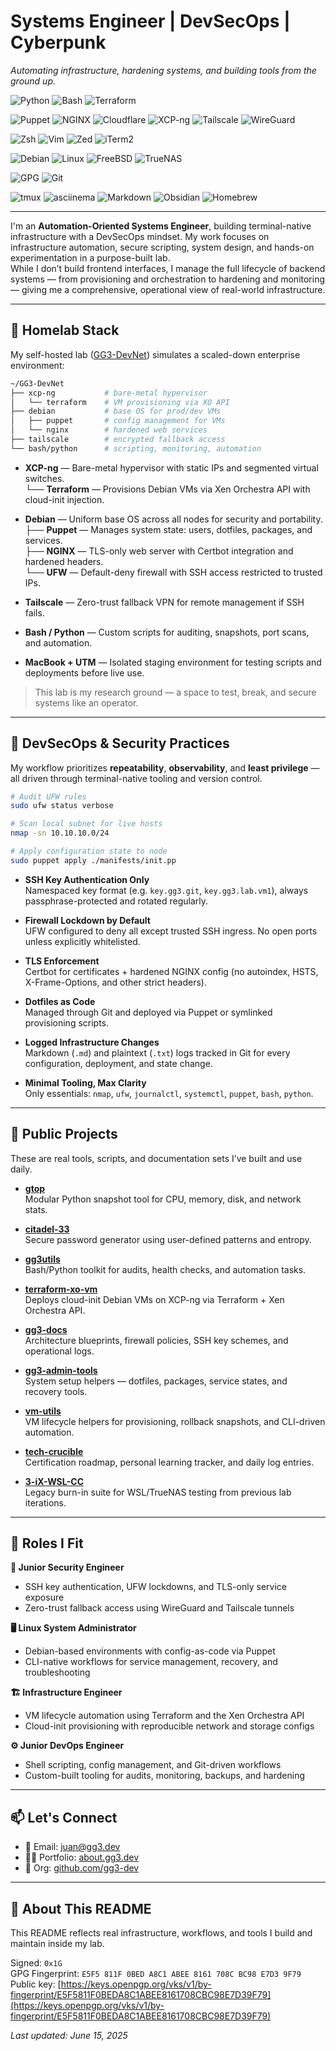 
# Systems Engineer | DevSecOps | Cyberpunk

_Automating infrastructure, hardening systems, and building tools from the ground up._

<!-- Languages -->
![Python](https://img.shields.io/badge/Python-3670A0?style=for-the-badge&logo=python&logoColor=ffffff)
![Bash](https://img.shields.io/badge/Bash-121011?style=for-the-badge&logo=gnubash&logoColor=white)
![Terraform](https://img.shields.io/badge/Terraform-623CE4?style=for-the-badge&logo=terraform&logoColor=white)

<!-- Infrastructure & Tools -->
![Puppet](https://img.shields.io/badge/Puppet-302B6D?style=for-the-badge&logo=puppet&logoColor=yellow)
![NGINX](https://img.shields.io/badge/Nginx-009639?style=for-the-badge&logo=nginx&logoColor=white)
![Cloudflare](https://img.shields.io/badge/Cloudflare-F38020?style=for-the-badge&logo=Cloudflare&logoColor=white)
![XCP-ng](https://img.shields.io/badge/XCP--ng-003399?style=for-the-badge&logo=rocket&logoColor=white)
![Tailscale](https://img.shields.io/badge/Tailscale-242424?style=for-the-badge&logo=Tailscale&logoColor=white)
![WireGuard](https://img.shields.io/badge/WireGuard-88171A?style=for-the-badge&logo=WireGuard&logoColor=white)

<!-- Term & Editors -->
![Zsh](https://img.shields.io/badge/Zsh-F15A24?style=for-the-badge&logo=Zsh&logoColor=white)
![Vim](https://img.shields.io/badge/Vim-019733?style=for-the-badge&logo=Vim&logoColor=white)
![Zed](https://img.shields.io/badge/Zed-084CCF?style=for-the-badge&logo=Zed-Industries&logoColor=white)
![iTerm2](https://img.shields.io/badge/iTerm2-000000?style=for-the-badge&logo=iterm2&logoColor=white)

<!-- OS & Distros -->
![Debian](https://img.shields.io/badge/Debian-A81D33?style=for-the-badge&logo=Debian&logoColor=white)
![Linux](https://img.shields.io/badge/Linux-FCC624?style=for-the-badge&logo=linux&logoColor=black)
![FreeBSD](https://img.shields.io/badge/FreeBSD-AB2B28?style=for-the-badge&logo=FreeBSD&logoColor=white)
![TrueNAS](https://img.shields.io/badge/TrueNAS-0095D5?style=for-the-badge&logo=TrueNAS&logoColor=white)

<!-- Security & Git -->
![GPG](https://img.shields.io/badge/GPG-26A269?style=for-the-badge&logo=gnuprivacyguard&logoColor=white)
![Git](https://img.shields.io/badge/Git-F05032?style=for-the-badge&logo=git&logoColor=white)

<!-- Workflow & Docs -->
![tmux](https://img.shields.io/badge/tmux-1BB91F?style=for-the-badge&logo=tmux&logoColor=white)
![asciinema](https://img.shields.io/badge/asciinema-000000?style=for-the-badge&logo=asciinema&logoColor=white)
![Markdown](https://img.shields.io/badge/Markdown-000000?style=for-the-badge&logo=Markdown&logoColor=white)
![Obsidian](https://img.shields.io/badge/Obsidian-7C3AED?style=for-the-badge&logo=Obsidian&logoColor=white)
![Homebrew](https://img.shields.io/badge/Homebrew-FBB040?style=for-the-badge&logo=homebrew&logoColor=white)

---

I'm an **Automation-Oriented Systems Engineer**, building terminal-native infrastructure with a DevSecOps mindset. My work focuses on infrastructure automation, secure scripting, system design, and hands-on experimentation in a purpose-built lab.  
While I don’t build frontend interfaces, I manage the full lifecycle of backend systems — from provisioning and orchestration to hardening and monitoring — giving me a comprehensive, operational view of real-world infrastructure.

---

## 🔧 Homelab Stack

My self-hosted lab ([GG3-DevNet](https://github.com/gg3-dev)) simulates a scaled-down enterprise environment:

```sh
~/GG3-DevNet
├── xcp-ng           # bare-metal hypervisor
│   └── terraform    # VM provisioning via XO API
├── debian           # base OS for prod/dev VMs
│   ├── puppet       # config management for VMs
│   └── nginx        # hardened web services
├── tailscale        # encrypted fallback access
└── bash/python      # scripting, monitoring, automation
```

- **XCP-ng** — Bare-metal hypervisor with static IPs and segmented virtual switches.  
  └── **Terraform** — Provisions Debian VMs via Xen Orchestra API with cloud-init injection.

- **Debian** — Uniform base OS across all nodes for security and portability.  
  ├── **Puppet** — Manages system state: users, dotfiles, packages, and services.  
  ├── **NGINX** — TLS-only web server with Certbot integration and hardened headers.  
  └── **UFW** — Default-deny firewall with SSH access restricted to trusted IPs.

- **Tailscale** — Zero-trust fallback VPN for remote management if SSH fails.

- **Bash / Python** — Custom scripts for auditing, snapshots, port scans, and automation.

- **MacBook + UTM** — Isolated staging environment for testing scripts and deployments before live use.

> This lab is my research ground — a space to test, break, and secure systems like an operator.

---

## 🔐 DevSecOps & Security Practices

My workflow prioritizes **repeatability**, **observability**, and **least privilege** — all driven through terminal-native tooling and version control.

```sh
# Audit UFW rules
sudo ufw status verbose

# Scan local subnet for live hosts
nmap -sn 10.10.10.0/24

# Apply configuration state to node
sudo puppet apply ./manifests/init.pp
```

- **SSH Key Authentication Only**  
  Namespaced key format (e.g. `key.gg3.git`, `key.gg3.lab.vm1`), always passphrase-protected and rotated regularly.

- **Firewall Lockdown by Default**  
  UFW configured to deny all except trusted SSH ingress. No open ports unless explicitly whitelisted.

- **TLS Enforcement**  
  Certbot for certificates + hardened NGINX config (no autoindex, HSTS, X-Frame-Options, and other strict headers).

- **Dotfiles as Code**  
  Managed through Git and deployed via Puppet or symlinked provisioning scripts.

- **Logged Infrastructure Changes**  
  Markdown (`.md`) and plaintext (`.txt`) logs tracked in Git for every configuration, deployment, and state change.

- **Minimal Tooling, Max Clarity**  
  Only essentials: `nmap`, `ufw`, `journalctl`, `systemctl`, `puppet`, `bash`, `python`.

---

## 📂 Public Projects

These are real tools, scripts, and documentation sets I’ve built and use daily.

- **[gtop](https://github.com/0xjuang/gtop)**  
  Modular Python snapshot tool for CPU, memory, disk, and network stats.

- **[citadel-33](https://github.com/0xjuang/citadel-33)**  
  Secure password generator using user-defined patterns and entropy.

- **[gg3utils](https://github.com/gg3-dev/gg3utils)**  
  Bash/Python toolkit for audits, health checks, and automation tasks.

- **[terraform-xo-vm](https://github.com/0xjuang/terraform-xo-vm)**  
  Deploys cloud-init Debian VMs on XCP-ng via Terraform + Xen Orchestra API.

- **[gg3-docs](https://github.com/gg3-dev/gg3-docs)**  
  Architecture blueprints, firewall policies, SSH key schemes, and operational logs.

- **[gg3-admin-tools](https://github.com/gg3-dev/gg3-admin-tools)**  
  System setup helpers — dotfiles, packages, service states, and recovery tools.

- **[vm-utils](https://github.com/gg3-dev/vm-utils)**  
  VM lifecycle helpers for provisioning, rollback snapshots, and CLI-driven automation.

- **[tech-crucible](https://github.com/0xjuang/tech-crucible)**  
  Certification roadmap, personal learning tracker, and daily log entries.

- **[3-iX-WSL-CC](https://github.com/0xjuang/3-iX-WSL-CC)**  
  Legacy burn-in suite for WSL/TrueNAS testing from previous lab iterations.

---

## 🧰 Roles I Fit

**🔐 Junior Security Engineer**  
- SSH key authentication, UFW lockdowns, and TLS-only service exposure  
- Zero-trust fallback access using WireGuard and Tailscale tunnels

**🖥️ Linux System Administrator**  
- Debian-based environments with config-as-code via Puppet  
- CLI-native workflows for service management, recovery, and troubleshooting

**🏗️ Infrastructure Engineer**  
- VM lifecycle automation using Terraform and the Xen Orchestra API  
- Cloud-init provisioning with reproducible network and storage configs

**⚙️ Junior DevOps Engineer**  
- Shell scripting, config management, and Git-driven workflows  
- Custom-built tooling for audits, monitoring, backups, and hardening

---

## 📫 Let's Connect

- 📧 Email: [juan@gg3.dev](mailto:juan@gg3.dev)  
- 🧑‍💻 Portfolio: [about.gg3.dev](https://about.gg3.dev/)  
- 🐙 Org: [github.com/gg3-dev](https://github.com/gg3-dev)

---

## 📄 About This README

This README reflects real infrastructure, workflows, and tools I build and maintain inside my lab.

Signed: `0x1G`  
GPG Fingerprint: `E5F5 811F 0BED A8C1 ABEE 8161 708C BC98 E7D3 9F79`  
Public key: [https://keys.openpgp.org/vks/v1/by-fingerprint/E5F5811F0BEDA8C1ABEE8161708CBC98E7D39F79](https://keys.openpgp.org/vks/v1/by-fingerprint/E5F5811F0BEDA8C1ABEE8161708CBC98E7D39F79)

_Last updated: June 15, 2025_

